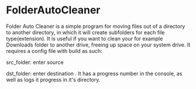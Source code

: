 # FolderAutoCleaner
Folder Auto Cleaner is a simple program for moving files out of a directory to another directory, in which it will create subfolders for each file type(extension). It is useful if you want to clean your for example Downloads folder to another drive, freeing up space on your system drive. It requires a config file with build as such:

src_folder: enter source

dst_folder: enter destination
.
It has a progress number in the console, as well as logs it progress in it's directory.
